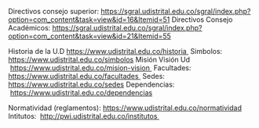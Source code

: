 ﻿Directivos consejo superior:
https://sgral.udistrital.edu.co/sgral/index.php?option=com_content&task=view&id=16&Itemid=51
Directivos Consejo Académicos:
https://sgral.udistrital.edu.co/sgral/index.php?option=com_content&task=view&id=21&Itemid=55

Historia de la U.D
https://www.udistrital.edu.co/historia 
Simbolos:
https://www.udistrital.edu.co/simbolos
Misión Visión Ud
 https://www.udistrital.edu.co/mision-vision 
Facultades:
https://www.udistrital.edu.co/facultades 
Sedes:
https://www.udistrital.edu.co/sedes
Dependencias:
 https://www.udistrital.edu.co/dependencias

Normatividad (reglamentos):
https://www.udistrital.edu.co/normatividad
Intitutos:
 http://pwi.udistrital.edu.co/institutos 





